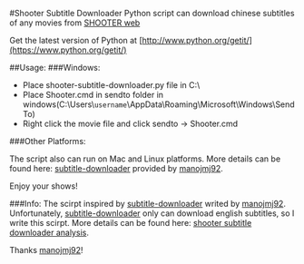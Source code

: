 #Shooter Subtitle Downloader
Python script can download chinese subtitles of any movies from [SHOOTER web](http://www.shooter.cn/)

Get the latest version of Python at [http://www.python.org/getit/](https://www.python.org/getit/)

##Usage:
###Windows:
- Place shooter-subtitle-downloader.py file in C:\
- Place Shooter.cmd in sendto folder in windows(C:\Users\\`username`\AppData\Roaming\Microsoft\Windows\SendTo\)
- Right click the movie file and click sendto -> Shooter.cmd

###Other Platforms:

The script also can run on Mac and Linux platforms. More details can be found here: [subtitle-downloader](https://github.com/manojmj92/subtitle-downloader) provided by [manojmj92](https://github.com/manojmj92).

Enjoy your shows!

###Info:
The scirpt inspired by [subtitle-downloader](https://github.com/manojmj92/subtitle-downloader) writed by [manojmj92](https://github.com/manojmj92). Unfortunately, [subtitle-downloader](https://github.com/manojmj92/subtitle-downloader) only can download english subtitles, so I write this scirpt. More details can be found here: [shooter subtitle downloader analysis](http://xiangshuai.github.io/2014/08/shooter-subtitle-downloader/).

Thanks [manojmj92](https://github.com/manojmj92)!
